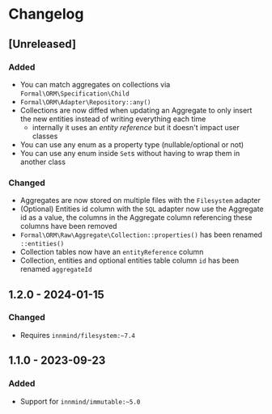 # Changelog

## [Unreleased]

### Added

- You can match aggregates on collections via `Formal\ORM\Specification\Child`
- `Formal\ORM\Adapter\Repository::any()`
- Collections are now diffed when updating an Aggregate to only insert the new entities instead of writing everything each time
    - internally it uses an _entity reference_ but it doesn't impact user classes
- You can use any enum as a property type (nullable/optional or not)
- You can use any enum inside `Set`s without having to wrap them in another class

### Changed

- Aggregates are now stored on multiple files with the `Filesystem` adapter
- (Optional) Entities id column with the `SQL` adapter now use the Aggregate id as a value, the columns in the Aggregate column referencing these columns have been removed
- `Formal\ORM\Raw\Aggregate\Collection::properties()` has been renamed `::entities()`
- Collection tables now have an `entityReference` column
- Collection, entities and optional entities table column `id` has been renamed `aggregateId`

## 1.2.0 - 2024-01-15

### Changed

- Requires `innmind/filesystem:~7.4`

## 1.1.0 - 2023-09-23

### Added

- Support for `innmind/immutable:~5.0`
